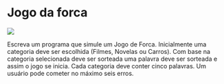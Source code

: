 <h1>Jogo da forca</h1>

<img src="https://cdn.discordapp.com/attachments/766798638139179031/1082023133160157284/forcaGif.gif"/>

<p>Escreva um programa que simule um Jogo de Forca. Inicialmente uma
categoria deve ser escolhida (Filmes, Novelas ou Carros). Com base na
categoria selecionada deve ser sorteada uma palavra deve ser sorteada e
assim o jogo se inicia. Cada categoria deve conter cinco palavras. Um
usuário pode cometer no máximo seis erros.</p>
